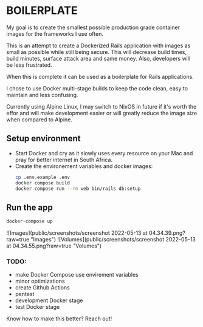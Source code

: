 # BOILERPLATE
My goal is to create the smallest possible production grade container images for the frameworks I use often.

This is an attempt to create a Dockerized Rails application with images as small as possible while still being secure. This will decrease build times, build minutes, surface attack area and same money. Also, developers will be less frustrated.

When this is complete it can be used as a boilerplate for Rails applications.

I chose to use Docker multi-stage builds to keep the code clean, easy to maintain and less confusing.

Currently using Alpine Linux, I may switch to NixOS in future if it's worth the effor and will make development easier or will greatly reduce the image size when compared to Alpine.

## Setup environment
* Start Docker and cry as it slowly uses every resource on your Mac and pray for better internet in South Africa.
* Create the environement variables and docker images:
  ```zsh
  cp .env.example .env
  docker compose build
  docker compose run --rm web bin/rails db:setup
  ```
  
## Run the app
```zsh
docker-compose up
```

![Images](public/screenshots/screenshot 2022-05-13 at 04.34.39.png?raw=true "Images")
![Volumes](public/screenshots/screenshot 2022-05-13 at 04.34.55.png?raw=true "Volumes")

### TODO:
- make Docker Compose use envirement variables
- minor optimizations
- create Github Actions
- pentest
- development Docker stage
- test Docker stage

Know how to make this better? Reach out!  
